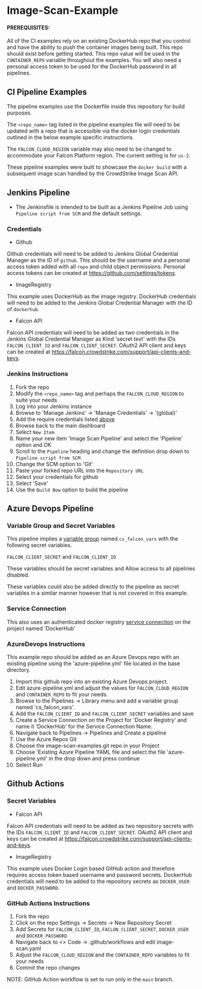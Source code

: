 # Image-Scan-Example

#### PREREQUISITES: 

All of the CI examples rely on an existing DockerHub repo that you control and have the ability to push the container images being built. This repo should exist before getting started. This repo value will be used in the `CONTAINER_REPO` variable throughout the examples. You will also need a personal access token to be used for the DockerHub password in all pipelines.

## CI Pipeline Examples

The pipeline examples use the Dockerfile inside this repository for build purposes.

The `<repo_name>` tag listed in the pipeline examples file will need to be updated with a repo that is accessible via the docker login credentials outlined in the below example specific instructions.

The `FALCON_CLOUD_REGION` variable may also need to be changed to accommodate your Falcon Platform region.  The current setting is for `us-2`.

These pipeline examples were built to showcase the `docker build` with a subsequent image scan handled by the CrowdStrike Image Scan API.

## Jenkins Pipeline

* The Jenkinsfile is intended to be built as a Jenkins Pipeline Job using `Pipeline script from SCM` and the default settings.

### Credentials

* Github

Github credentials will need to be added to Jenkins Global Credential Manager as the ID of `github`. This should be the username and a personal access token added with all `repo` and child object permissions. Personal access tokens can be created at https://github.com/settings/tokens.

* ImageRegistry

This example uses DockerHub as the image registry. DockerHub credentials will need to be added to the Jenkins Global Credential Manager with the ID of `dockerhub`.

* Falcon API

Falcon API credentials will need to be added as two credentials in the Jenkins Global Credential Manager as Kind 'secret text' with the IDs `FALCON_CLIENT_ID` and `FALCON_CLIENT_SECRET`. OAuth2 API client and keys can be created at https://falcon.crowdstrike.com/support/api-clients-and-keys.

### Jenkins Instructions

1. Fork the repo
2. Modify the `<repo_name>` tag and perhaps the `FALCON_CLOUD_REGION` to suite your needs
3. Log into your Jenkins instance
4. Browse to 'Manage Jenkins' -> 'Manage Credentials' -> '(global)'
5. Add the require credentials listed [above](https://github.com/mccbryan3/image-scan-example/tree/initial_examples#credentials)
6. Browse back to the main dashboard
7. Select `New Item`
8. Name your new item 'Image Scan Pipeline' and select the 'Pipeline' option and OK
9. Scroll to the `Pipeline` heading and change the definition drop down to `Pipeline script from SCM`
10. Change the SCM option to 'Git'
11. Paste your forked repo URL into the `Repository URL`
12. Select your credentials for github
13. Select 'Save'
14. Use the `Build Now` option to build the pipeline

## Azure Devops Pipeline

### Variable Group and Secret Variables

This pipeline implies a [variable group](https://docs.microsoft.com/en-us/azure/devops/pipelines/library/variable-groups?view=azure-devops&tabs=yaml) named `cs_falcon_vars` with the following secret variables.

`FALCON_CLIENT_SECRET` and `FALCON_CLIENT_ID`

These variables should be secret variables and Allow access to all pipelines disabled.

These variables could also be added directly to the pipeline as secret variables in a similar manner however that is not covered in this example.

### Service Connection

This also uses an authenticated docker registry [service connection](https://docs.microsoft.com/en-us/azure/devops/pipelines/library/service-endpoints?view=azure-devops&tabs=yaml) on the project named 'DockerHub'

### AzureDevops Instructions

This example repo should be added as an Azure Devops repo with an existing pipeline using the 'azure-pipeline.yml' file located in the base directory.

1. Import this github repo into an existing Azure Devops project.
2. Edit azure-pipeline.yml and adjust the values for `FALCON_CLOUD_REGION` and `CONTAINER_REPO` to fit your needs.
3. Browse to the Pipelines -> Library menu and add a variable group named 'cs_falcon_vars'.
4. Add the `FALCON_CLIENT_ID` and `FALCON_CLIENT_SECRET` variables and save
5. Create a Service Connection on the Project for 'Docker Registry' and name it 'DockerHub' for the Service Connection Name.
6. Navigate back to Pipelines -> Pipelines and Create a pipeline
7. Use the Azure Repos Git
8. Choose the image-scan-examples.git repo in your Project
9. Choose 'Existing Azure Pipeline YAML file and select the file 'azure-pipeline.yml' in the drop down and press continue
10. Select Run

## Github Actions

### Secret Variables

* Falcon API

Falcon API credentials will need to be added as two repository secrets with the IDs `FALCON_CLIENT_ID` and `FALCON_CLIENT_SECRET`. OAuth2 API client and keys can be created at https://falcon.crowdstrike.com/support/api-clients-and-keys.

* ImageRegistry

This example uses Docker Login based GitHub action and therefore requires access token based username and password secrets. DockerHub credentials will need to be added to the repository secrets as `DOCKER_USER` and `DOCKER_PASSWORD`.

### GitHub Actions Instructions

1. Fork the repo
2. Click on the repo Settings -> Secrets -> New Repository Secret
3. Add Secrets for `FALCON_CLIENT_ID`, `FACLON_CLIENT_SECRET`, `DOCKER_USER` and `DOCKER_PASSWORD`
4. Navigate back to <> Code -> .github/workflows and edit image-scan.yaml
5. Adjust the `FALCON_CLOUD_REGION` and the `CONTAINER_REPO` variables to fit your needs
6. Commit the repo changes

NOTE: GitHub Action workflow is set to run only in the `main` branch.

